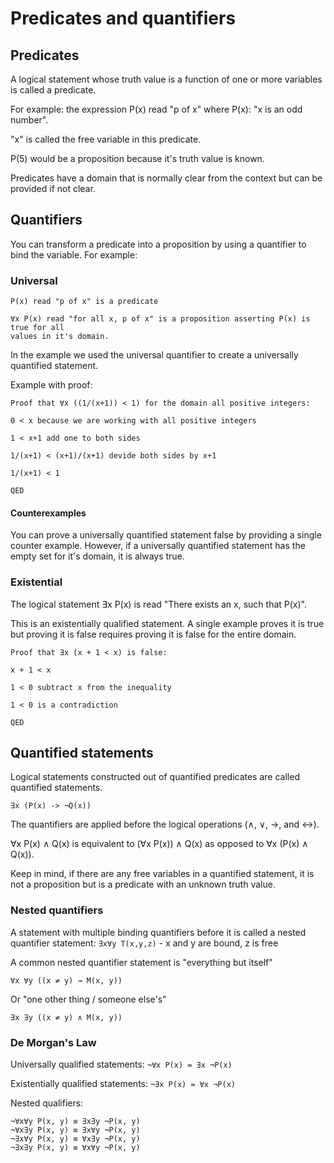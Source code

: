 # Predicates and quantifiers

## Predicates

A logical statement whose truth value is a function of one or more variables is called a predicate.

For example: the expression P(x) read "p of x" where P(x): "x is an odd number".

"x" is called the free variable in this predicate.

P(5) would be a proposition because it's truth value is known.

Predicates have a domain that is normally clear from the context but can be
provided if not clear.

## Quantifiers

You can transform a predicate into a proposition by using a quantifier to bind
the variable. For example:

### Universal

```
P(x) read "p of x" is a predicate

∀x P(x) read "for all x, p of x" is a proposition asserting P(x) is true for all
values in it's domain.
```

In the example we used the universal quantifier to create a universally
quantified statement.

Example with proof:

```
Proof that ∀x ((1/(x+1)) < 1) for the domain all positive integers:

0 < x because we are working with all positive integers

1 < x+1 add one to both sides

1/(x+1) < (x+1)/(x+1) devide both sides by x+1

1/(x+1) < 1

QED
```

#### Counterexamples

You can prove a universally quantified statement false by providing a single
counter example. However, if a universally quantified statement has the empty
set for it's domain, it is always true.

### Existential

The logical statement ∃x P(x) is read "There exists an x, such that P(x)".

This is an existentially qualified statement. A single example proves it is true
but proving it is false requires proving it is false for the entire domain.

```
Proof that ∃x (x + 1 < x) is false:

x + 1 < x

1 < 0 subtract x from the inequality

1 < 0 is a contradiction

QED
```

## Quantified statements

Logical statements constructed out of quantified predicates are called
quantified statements.

```
∃x (P(x) -> ¬Q(x))
```

The quantifiers are applied before the logical operations (∧, ∨, ->, and <->).

∀x P(x) ∧ Q(x) is equivalent to (∀x P(x)) ∧ Q(x) as opposed to ∀x (P(x) ∧ Q(x)).

Keep in mind, if there are any free variables in a quantified statement, it is
not a proposition but is a predicate with an unknown truth value.

### Nested quantifiers

A statement with multiple binding quantifiers before it is called a nested
quantifier statement: `∃x∀y T(x,y,z)` - x and y are bound, z is free

A common nested quantifier statement is "everything but itself"

`∀x ∀y ((x ≠ y) → M(x, y))`

Or "one other thing / someone else's"

`∃x ∃y ((x ≠ y) ∧ M(x, y))`

### De Morgan's Law

Universally qualified statements: `¬∀x P(x) = ∃x ¬P(x)`

Existentially qualified statements: `¬∃x P(x) = ∀x ¬P(x)`

Nested qualifiers:

```
¬∀x∀y P(x, y) ≡ ∃x∃y ¬P(x, y)
¬∀x∃y P(x, y) ≡ ∃x∀y ¬P(x, y)
¬∃x∀y P(x, y) ≡ ∀x∃y ¬P(x, y)
¬∃x∃y P(x, y) ≡ ∀x∀y ¬P(x, y)
```
